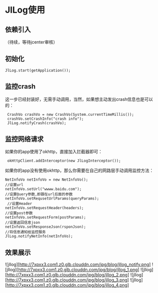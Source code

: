 # JlLog使用
## 依赖引入
（待续，等待jcenter审核）

## 初始化
```
JlLog.start(getApplication());
```
## 监控crash
这一步已经封装好，无需手动调用，当然，如果想主动发出crash信息也是可以的：
```
 CrashVo crashVo = new CrashVo(System.currentTimeMillis());
 crashVo.setCrashInfo("crash info");
 JlLog.notifyCrash(crashVo);
```
## 监控网络请求
如果你的app使用了okhttp，直接加入拦截器即可：
```
 okHttpClient.addInterceptor(new JlLogInterceptor());
```
如果你的app没有使用okhttp，那么你需要在自己的网路层手动调用监控方法：
```
NetInfoVo netInfoVo = new NetInfoVo();
//设置url
netInfoVo.setUrl("wwww.baidu.com");
//设置Query参数,即跟在url后面的参数
netInfoVo.setRequsetUrlParams(queryParams);
 //设置Header
netInfoVo.setRequestHeader(headers);
//设置post参数
netInfoVo.setRequestForm(postParams);
//设置返回信息json
netInfoVo.setResponseJson(rsponJson);
//将信息通知给监控服务
JlLog.notifyNetInfo(netInfoVo);
```

## 效果展示
![jllog][http://7xpxx3.com1.z0.glb.clouddn.com/jpg/blog/jllog_notify.png]
![jllog][http://7xpxx3.com1.z0.glb.clouddn.com/jpg/blog/jllog_1.png]
![jllog][http://7xpxx3.com1.z0.glb.clouddn.com/jpg/blog/jllog_2.png]
![jllog][http://7xpxx3.com1.z0.glb.clouddn.com/jpg/blog/jllog_3.png]
![jllog][http://7xpxx3.com1.z0.glb.clouddn.com/jpg/blog/jllog_4.png]

